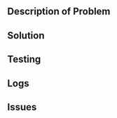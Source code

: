 <!-- Please Give Your PR a relevant title-->

## Description of Problem
<!-- Clearly describe the problem you're solving-->

## Solution
<!-- Describe your thought process and the steps you took to find a solution. If your process resulted in a new issue being created, link it here-->

## Testing
<!-- Describe the testing that you did to validate your changes (i.e. ran a unit test, verified behavior with real data etc.)-->
<!-- ex:
- Verified functionality using "test" mode
-->

## Logs
<!-- If your testing generated relevant log files, please paste them here
You should surround any multiline logs with triple backticks (```) so that they'll be formatted properly-->

## Issues
<!-- link any issues here using the linking key words-->
<!-- ex: This line will automatically close issue #100 when your code is merged
closes #100
-->